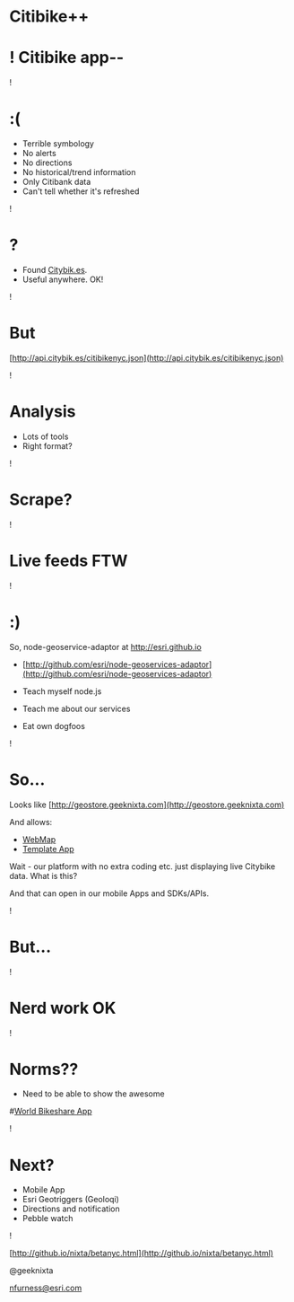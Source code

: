 Citibike++
===

!
Citibike app--
===

!

:(
===
* Terrible symbology
* No alerts
* No directions
* No historical/trend information
* Only Citibank data
* Can't tell whether it's refreshed

!

?
===
* Found
[Citybik.es](http://citybik.es).
* Useful anywhere. OK!
 
!

But
===
[http://api.citybik.es/citibikenyc.json](http://api.citybik.es/citibikenyc.json)

!

Analysis
===

* Lots of tools
* Right format?

!

Scrape?
===

!

Live feeds FTW
===

!

:)
===
So, node-geoservice-adaptor at http://esri.github.io
* [http://github.com/esri/node-geoservices-adaptor](http://github.com/esri/node-geoservices-adaptor)

* Teach myself node.js
* Teach me about our services
* Eat own dogfoos

!

So...
==
Looks like [http://geostore.geeknixta.com](http://geostore.geeknixta.com)

And allows:
* [WebMap](http://geeknixta.maps.arcgis.com/home/webmap/viewer.html?webmap=960e5f0425b34765a957036e9cd38bb5)
* [Template App](http://geeknixta.maps.arcgis.com/apps/OnePane/basicviewer/index.html?appid=adaf2757b3d346a09647d28574df22bd)

Wait - our platform with no extra coding etc. just displaying live Citybike data. What is this?

And that can open in our mobile Apps and SDKs/APIs.

!

But...
===
!

Nerd work OK
===
!

Norms??
===
* Need to be able to show the awesome

#[World Bikeshare App](http://geonode.stg.geeknixta.com/webmaps/world-bikeshares/index.html)

!

Next?
===
* Mobile App
* Esri Geotriggers (Geoloqi)
* Directions and notification
* Pebble watch

!

[http://github.io/nixta/betanyc.html](http://github.io/nixta/betanyc.html)

@geeknixta

nfurness@esri.com